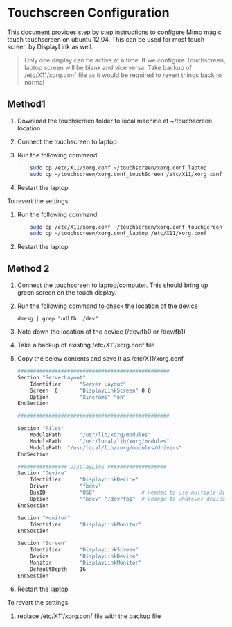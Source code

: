 Touchscreen Configuration
=======

This document provides step by step instructions to configure Mimo magic touch touchscreen on ubuntu 12.04. This can be used for most touch screen by DisplayLink as well. 

>Only one display can be active at a time. If we configure Touchscreen, laptop screen will be blank and vice versa.
>Take backup of /etc/X11/xorg.conf file as it would be required to revert things back to normal


Method1
------

1. Download the touchscreen folder to local machine at ~/touchscreen location 
2. Connect the touchscreen to laptop
3. Run the following command
    
    ```sh
        sudo cp /etc/X11/xorg.conf ~/touchscreen/xorg.conf_laptop 
        sudo cp ~/touchscreen/xorg.conf_touchScreen /etc/X11/xorg.conf
    ```
4. Restart the laptop 

To revert the settings:

1. Run the following command
    
    ```sh
        sudo cp /etc/X11/xorg.conf ~/touchscreen/xorg.conf_touchScreen 
        sudo cp ~/touchscreen/xorg.conf_laptop /etc/X11/xorg.conf
    ```
2. Restart the laptop 


Method 2
-------
1. Connect the touchscreen to laptop/computer. This should bring up green screen on the touch display.

2. Run the following command to check the location of the device

   ```
   dmesg | grep "udlfb: /dev" 
   ```
3. Note down the location of the device (/dev/fb0 or /dev/fb1)
4. Take a backup of existing /etc/X11/xorg.conf file
5. Copy the below contents and save it as /etc/X11/xorg.conf

    ```sh
    #################################################
    Section "ServerLayout"
        Identifier      "Server Layout"
        Screen  0       "DisplayLinkScreen" 0 0
        Option          "Xinerama" "on"
    EndSection

    #################################################

    Section "Files"
        ModulePath      "/usr/lib/xorg/modules"
        ModulePath      "/usr/local/lib/xorg/modules"
        ModulePath	"/usr/local/lib/xorg/modules/drivers"
    EndSection

    ################ DisplayLink ###################
    Section "Device"
        Identifier      "DisplayLinkDevice"
        Driver          "fbdev" 
        BusID           "USB"               # needed to use multiple DisplayLink devices 
        Option          "fbdev" "/dev/fb1"  # change to whatever device you want to use
    EndSection
 
    Section "Monitor"
        Identifier      "DisplayLinkMonitor"
    EndSection
 
    Section "Screen"
        Identifier      "DisplayLinkScreen"
        Device          "DisplayLinkDevice"
        Monitor         "DisplayLinkMonitor"
        DefaultDepth    16
    EndSection
    ```
6. Restart the laptop


To revert the settings:

1. replace /etc/X11/xorg.conf file with the backup file
